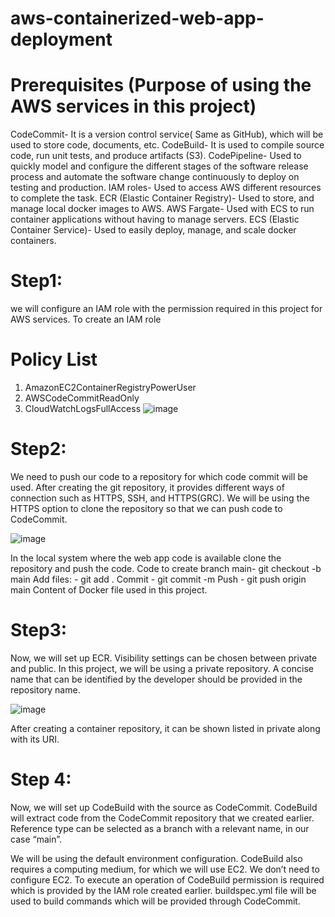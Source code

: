 # aws-containerized-web-app-deployment
# Prerequisites (Purpose of using the AWS services in this project)
CodeCommit- It is a version control service( Same as GitHub), which will be used to store code, documents, etc.
CodeBuild- It is used to compile source code, run unit tests, and produce artifacts (S3).
CodePipeline- Used to quickly model and configure the different stages of the software release process and automate the software change continuously to deploy on testing and production.
IAM roles- Used to access AWS different resources to complete the task.
ECR (Elastic Container Registry)- Used to store, and manage local docker images to AWS.
AWS Fargate- Used with ECS to run container applications without having to manage servers.
ECS (Elastic Container Service)- Used to easily deploy, manage, and scale docker containers.
# Step1:
 we will configure an IAM role with the permission required in this project for AWS services. To create an IAM role
# Policy List
1. AmazonEC2ContainerRegistryPowerUser
2. AWSCodeCommitReadOnly
3. CloudWatchLogsFullAccess
![image](https://github.com/Abrar-Akbar/aws-containerized-web-app-deployment/assets/62903208/0806398b-c59f-40a1-9271-5851628b1ded)
   
# Step2:
 We need to push our code to a repository for which code commit will be used. After creating the git repository, it provides different ways of connection such as HTTPS, SSH, and HTTPS(GRC). We will be using the HTTPS option to clone the repository so that we can push code to CodeCommit.
 
![image](https://github.com/Abrar-Akbar/aws-containerized-web-app-deployment/assets/62903208/9b8e9f77-d66e-4581-b83a-e03a710c7979)

In the local system where the web app code is available clone the repository and push the code.
Code to create branch main- git checkout -b main
Add files: - git add .
Commit - git commit -m
Push - git push origin main
Content of Docker file used in this project.
# Step3:
Now, we will set up ECR. Visibility settings can be chosen between private and public. In this project, we will be using a private repository. A concise name that can be identified by the developer should be provided in the repository name.

![image](https://github.com/Abrar-Akbar/aws-containerized-web-app-deployment/assets/62903208/7c7756da-ceae-4460-93f8-6591fe4df61d)

After creating a container repository, it can be shown listed in private along with its URI.

# Step 4:
Now, we will set up CodeBuild with the source as CodeCommit. CodeBuild will extract code from the CodeCommit repository that we created earlier. Reference type can be selected as a branch with a relevant name, in our case “main”.

We will be using the default environment configuration. CodeBuild also requires a computing medium, for which we will use EC2. We don’t need to configure EC2. To execute an operation of CodeBuild permission is required which is provided by the IAM role created earlier.
buildspec.yml file will be used to build commands which will be provided through CodeCommit.



